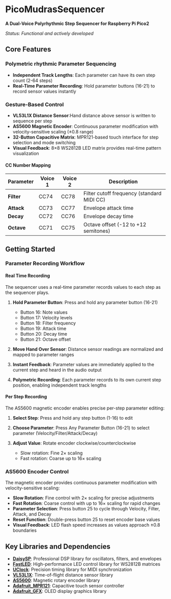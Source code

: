 # PicoMudrasSequencer

**A Dual-Voice Polyrhythmic Step Sequencer for Raspberry Pi Pico2**

*Status: Functional and actively developed*

## Core Features

### Polymetric rhythmic Parameter Sequencing
- **Independent Track Lengths**: Each parameter can have its own step count (2-64 steps)
- **Real-Time Parameter Recording**: Hold parameter buttons (16-21) to record sensor values instantly

### Gesture-Based Control
- **VL53L1X Distance Sensor**:Hand distance above sensor is written to sequence per step 
- **AS5600 Magnetic Encoder**: Continuous parameter modification with velocity-sensitive scaling (±0.8 range)
- **32-Button Capacitive Matrix**: MPR121-based touch interface for step selection and mode switching
- **Visual Feedback**: 8×8 WS2812B LED matrix provides real-time pattern visualization


#### CC Number Mapping

| Parameter | Voice 1 | Voice 2 | Description |
|-----------|---------|---------|-------------|
| **Filter** | CC74 | CC78 | Filter cutoff frequency (standard MIDI CC) |
| **Attack** | CC73 | CC77 | Envelope attack time |
| **Decay** | CC72 | CC76 | Envelope decay time |
| **Octave** | CC71 | CC75 | Octave offset (-12 to +12 semitones) |

## Getting Started

### Parameter Recording Workflow
#### Real Time Recording 
The sequencer uses a real-time parameter records values to each step as the sequencer plays.

1. **Hold Parameter Button**: Press and hold any parameter button (16-21)
   - Button 16: Note values
   - Button 17: Velocity levels
   - Button 18: Filter frequency
   - Button 19: Attack time
   - Button 20: Decay time
   - Button 21: Octave offset

2. **Move Hand Over Sensor**: Distance sensor readings are normalized and mapped to parameter ranges
3. **Instant Feedback**: Parameter values are immediately applied to the current step and heard in the audio output
4. **Polymetric Recording**: Each parameter records to its own current step position, enabling independent track lengths

#### Per Step Recording
The AS5600 magnetic encoder enables precise per-step parameter editing:

1. **Select Step**: Press and hold any step button (1-16) to edit

2. **Choose Parameter**: Press Any Parameter Button (16-21) to select parameter (Velocity/Filter/Attack/Decay)
3. **Adjust Value**: Rotate encoder clockwise/counterclockwise
   - Slow rotation: Fine 2× scaling
   - Fast rotation: Coarse up to 16× scaling




### AS5600 Encoder Control

The magnetic encoder provides continuous parameter modification with velocity-sensitive scaling:

- **Slow Rotation**: Fine control with 2× scaling for precise adjustments
- **Fast Rotation**: Coarse control with up to 16× scaling for rapid changes
- **Parameter Selection**: Press button 25 to cycle through Velocity, Filter, Attack, and Decay
- **Reset Function**: Double-press button 25 to reset encoder base values
- **Visual Feedback**: LED flash speed increases as values approach ±0.8 boundaries

## Key Libraries and Dependencies

- **[DaisySP](https://github.com/electro-smith/DaisySP)**: Professional DSP library for oscillators, filters, and envelopes
- **[FastLED](https://github.com/FastLED/FastLED)**: High-performance LED control library for WS2812B matrices
- **[UClock](https://github.com/midilab/uClock)**: Precision timing library for MIDI synchronization
- **[VL53L1X](https://github.com/pololu/vl53l1x-arduino)**: Time-of-flight distance sensor library
- **[AS5600](https://github.com/Seeed-Studio/Seeed_Arduino_AS5600)**: Magnetic rotary encoder library
- **[Adafruit_MPR121](https://github.com/adafruit/Adafruit_MPR121)**: Capacitive touch sensor controller
- **[Adafruit_GFX](https://github.com/adafruit/Adafruit-GFX-Library)**: OLED display graphics library
